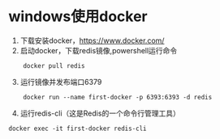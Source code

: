 # windows使用docker

1. 下载安装docker，https://www.docker.com/
2. 启动docker，下载redis镜像,powershell运行命令
```shell 
    docker pull redis
```
3. 运行镜像并发布端口6379
```shell 
    docker run --name first-docker -p 6393:6393 -d redis
```
4. 运行redis-cli（这是Redis的一个命令行管理工具）
```shell
docker exec -it first-docker redis-cli
```
